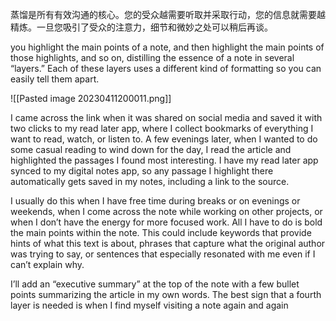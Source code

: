   蒸馏是所有有效沟通的核心。您的受众越需要听取并采取行动，您的信息就需要越精炼。一旦您吸引了受众的注意力，细节和微妙之处可以稍后再谈。

you highlight the main points of a note, and then highlight the main points of those highlights, and so on, distilling the essence of a note in several “layers.” Each of these layers uses a different kind of formatting so you can easily tell them apart.

![[Pasted image 20230411200011.png]]

I came across the link when it was shared on social media and saved it with two clicks to my read later app, where I collect bookmarks of everything I want to read, watch, or listen to. A few evenings later, when I wanted to do some casual reading to wind down for the day, I read the article and highlighted the passages I found most interesting. I have my read later app synced to my digital notes app, so any passage I highlight there automatically gets saved in my notes, including a link to the source.

I usually do this when I have free time during breaks or on evenings or weekends, when I come across the note while working on other projects, or when I don’t have the energy for more focused work. All I have to do is bold the main points within the note. This could include keywords that provide hints of what this text is about, phrases that capture what the original author was trying to say, or sentences that especially resonated with me even if I can’t explain why.

I’ll add an “executive summary” at the top of the note with a few bullet points summarizing the article in my own words. The best sign that a fourth layer is needed is when I find myself visiting a note again and again
